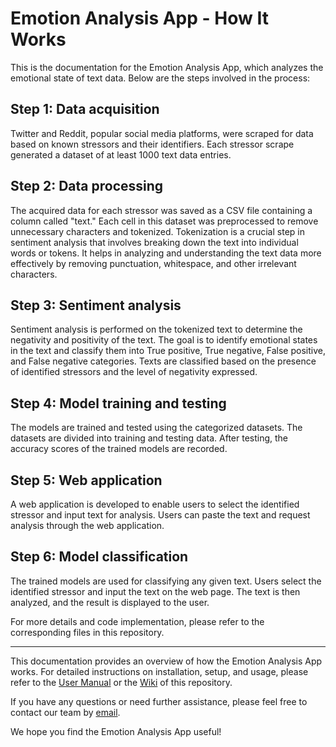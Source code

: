 # Emotion Analysis App - How It Works

This is the documentation for the Emotion Analysis App, which analyzes the emotional state of text data. Below are the steps involved in the process:

## Step 1: Data acquisition
Twitter and Reddit, popular social media platforms, were scraped for data based on known stressors and their identifiers. Each stressor scrape generated a dataset of at least 1000 text data entries.

## Step 2: Data processing
The acquired data for each stressor was saved as a CSV file containing a column called "text." Each cell in this dataset was preprocessed to remove unnecessary characters and tokenized. Tokenization is a crucial step in sentiment analysis that involves breaking down the text into individual words or tokens. It helps in analyzing and understanding the text data more effectively by removing punctuation, whitespace, and other irrelevant characters.

## Step 3: Sentiment analysis
Sentiment analysis is performed on the tokenized text to determine the negativity and positivity of the text. The goal is to identify emotional states in the text and classify them into True positive, True negative, False positive, and False negative categories. Texts are classified based on the presence of identified stressors and the level of negativity expressed.

## Step 4: Model training and testing
The models are trained and tested using the categorized datasets. The datasets are divided into training and testing data. After testing, the accuracy scores of the trained models are recorded.

## Step 5: Web application
A web application is developed to enable users to select the identified stressor and input text for analysis. Users can paste the text and request analysis through the web application.

## Step 6: Model classification
The trained models are used for classifying any given text. Users select the identified stressor and input the text on the web page. The text is then analyzed, and the result is displayed to the user.

For more details and code implementation, please refer to the corresponding files in this repository.

---

This documentation provides an overview of how the Emotion Analysis App works. For detailed instructions on installation, setup, and usage, please refer to the [User Manual](link-to-user-manual) or the [Wiki](link-to-wiki) of this repository.

If you have any questions or need further assistance, please feel free to contact our team by [email](mailto:example@example.com).

We hope you find the Emotion Analysis App useful!
